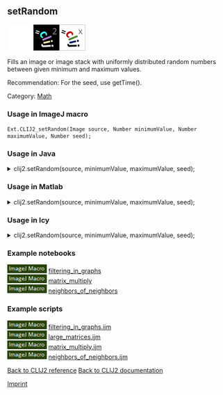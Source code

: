 ## setRandom
<img src="images/mini_empty_logo.png"/><img src="images/mini_clij2_logo.png"/><img src="images/mini_clijx_logo.png"/>

Fills an image or image stack with uniformly distributed random numbers between given minimum and maximum values. 

Recommendation: For the seed, use getTime().

Category: [Math](https://clij.github.io/clij2-docs/reference__math)

### Usage in ImageJ macro
```
Ext.CLIJ2_setRandom(Image source, Number minimumValue, Number maximumValue, Number seed);
```




### Usage in Java


<details>

<summary>
clij2.setRandom(source, minimumValue, maximumValue, seed);
</summary>
<pre class="highlight">// init CLIJ and GPU
import net.haesleinhuepf.clij2.CLIJ2;
import net.haesleinhuepf.clij.clearcl.ClearCLBuffer;
CLIJ2 clij2 = CLIJ2.getInstance();

// get input parameters
ClearCLBuffer source = clij2.push(sourceImagePlus);
float minimumValue = 1.0;
float maximumValue = 2.0;
float seed = 3.0;
</pre>

<pre class="highlight">
// Execute operation on GPU
clij2.setRandom(source, minimumValue, maximumValue, seed);
</pre>

<pre class="highlight">
//show result

// cleanup memory on GPU
clij2.release(source);
</pre>

</details>





### Usage in Matlab


<details>

<summary>
clij2.setRandom(source, minimumValue, maximumValue, seed);
</summary>
<pre class="highlight">% init CLIJ and GPU
clij2 = init_clatlab();

% get input parameters
source = clij2.pushMat(source_matrix);
minimumValue = 1.0;
maximumValue = 2.0;
seed = 3.0;
</pre>

<pre class="highlight">
% Execute operation on GPU
clij2.setRandom(source, minimumValue, maximumValue, seed);
</pre>

<pre class="highlight">
% show result

% cleanup memory on GPU
clij2.release(source);
</pre>

</details>





### Usage in Icy


<details>

<summary>
clij2.setRandom(source, minimumValue, maximumValue, seed);
</summary>
<pre class="highlight">// init CLIJ and GPU
importClass(net.haesleinhuepf.clicy.CLICY);
importClass(Packages.icy.main.Icy);

clij2 = CLICY.getInstance();

// get input parameters
source_sequence = getSequence();
source = clij2.pushSequence(source_sequence);
minimumValue = 1.0;
maximumValue = 2.0;
seed = 3.0;
</pre>

<pre class="highlight">
// Execute operation on GPU
clij2.setRandom(source, minimumValue, maximumValue, seed);
</pre>

<pre class="highlight">
// show result

// cleanup memory on GPU
clij2.release(source);
</pre>

</details>





### Example notebooks
<a href="https://clij.github.io/clij2-docs/md/filtering_in_graphs"><img src="images/language_macro.png" height="20"/></a> [filtering_in_graphs](https://clij.github.io/clij2-docs/md/filtering_in_graphs)  
<a href="https://clij.github.io/clij2-docs/md/matrix_multiply"><img src="images/language_macro.png" height="20"/></a> [matrix_multiply](https://clij.github.io/clij2-docs/md/matrix_multiply)  
<a href="https://clij.github.io/clij2-docs/md/neighbors_of_neighbors"><img src="images/language_macro.png" height="20"/></a> [neighbors_of_neighbors](https://clij.github.io/clij2-docs/md/neighbors_of_neighbors)  




### Example scripts
<a href="https://github.com/clij/clij2-docs/blob/master/src/main/macro/filtering_in_graphs.ijm"><img src="images/language_macro.png" height="20"/></a> [filtering_in_graphs.ijm](https://github.com/clij/clij2-docs/blob/master/src/main/macro/filtering_in_graphs.ijm)  
<a href="https://github.com/clij/clij2-docs/blob/master/src/main/macro/large_matrices.ijm"><img src="images/language_macro.png" height="20"/></a> [large_matrices.ijm](https://github.com/clij/clij2-docs/blob/master/src/main/macro/large_matrices.ijm)  
<a href="https://github.com/clij/clij2-docs/blob/master/src/main/macro/matrix_multiply.ijm"><img src="images/language_macro.png" height="20"/></a> [matrix_multiply.ijm](https://github.com/clij/clij2-docs/blob/master/src/main/macro/matrix_multiply.ijm)  
<a href="https://github.com/clij/clij2-docs/blob/master/src/main/macro/neighbors_of_neighbors.ijm"><img src="images/language_macro.png" height="20"/></a> [neighbors_of_neighbors.ijm](https://github.com/clij/clij2-docs/blob/master/src/main/macro/neighbors_of_neighbors.ijm)  


[Back to CLIJ2 reference](https://clij.github.io/clij2-docs/reference)
[Back to CLIJ2 documentation](https://clij.github.io/clij2-docs)

[Imprint](https://clij.github.io/imprint)
